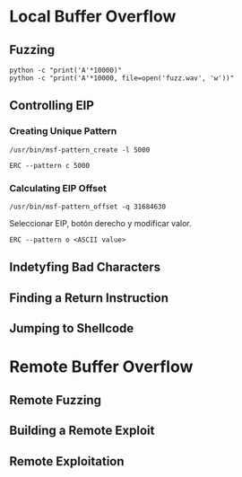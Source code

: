 # Local Buffer Overflow
## Fuzzing

```
python -c "print('A'*10000)"
python -c "print('A'*10000, file=open('fuzz.wav', 'w'))"
```

## Controlling EIP

### Creating Unique Pattern

```
/usr/bin/msf-pattern_create -l 5000
```

```
ERC --pattern c 5000
```
### Calculating EIP Offset

```
/usr/bin/msf-pattern_offset -q 31684630
```

Seleccionar EIP, botón derecho y modificar valor.

```
ERC --pattern o <ASCII value>
```

## Indetyfing Bad Characters





## Finding a Return Instruction



## Jumping to Shellcode



# Remote Buffer Overflow

## Remote Fuzzing




## Building a Remote Exploit



## Remote Exploitation